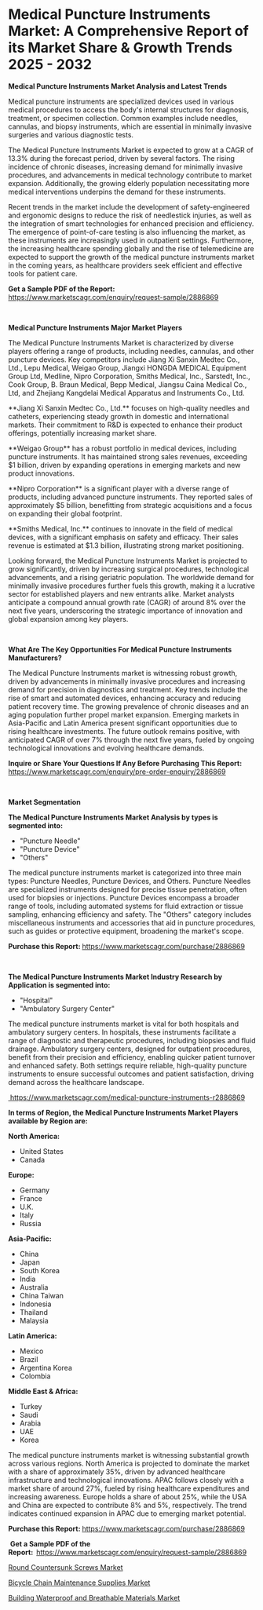 <p><h1>Medical Puncture Instruments Market: A Comprehensive Report of its Market Share & Growth Trends 2025 - 2032</h1></p><p><strong>Medical Puncture Instruments Market Analysis and Latest Trends</strong></p>
<p><p>Medical puncture instruments are specialized devices used in various medical procedures to access the body's internal structures for diagnosis, treatment, or specimen collection. Common examples include needles, cannulas, and biopsy instruments, which are essential in minimally invasive surgeries and various diagnostic tests.</p><p>The Medical Puncture Instruments Market is expected to grow at a CAGR of 13.3% during the forecast period, driven by several factors. The rising incidence of chronic diseases, increasing demand for minimally invasive procedures, and advancements in medical technology contribute to market expansion. Additionally, the growing elderly population necessitating more medical interventions underpins the demand for these instruments. </p><p>Recent trends in the market include the development of safety-engineered and ergonomic designs to reduce the risk of needlestick injuries, as well as the integration of smart technologies for enhanced precision and efficiency. The emergence of point-of-care testing is also influencing the market, as these instruments are increasingly used in outpatient settings. Furthermore, the increasing healthcare spending globally and the rise of telemedicine are expected to support the growth of the medical puncture instruments market in the coming years, as healthcare providers seek efficient and effective tools for patient care.</p></p>
<p><strong>Get a Sample PDF of the Report:&nbsp;</strong> <a href="https://www.marketscagr.com/enquiry/request-sample/2886869?utm_campaign=2114&utm_medium=2&utm_source=Github&utm_content=ia&utm_term=13032025&utm_id=medical-puncture-instruments">https://www.marketscagr.com/enquiry/request-sample/2886869</a></p>
<p>&nbsp;</p>
<p><strong>Medical Puncture Instruments Major Market Players</strong></p>
<p><p>The Medical Puncture Instruments Market is characterized by diverse players offering a range of products, including needles, cannulas, and other puncture devices. Key competitors include Jiang Xi Sanxin Medtec Co., Ltd., Lepu Medical, Weigao Group, Jiangxi HONGDA MEDICAL Equipment Group Ltd, Medline, Nipro Corporation, Smiths Medical, Inc., Sarstedt, Inc., Cook Group, B. Braun Medical, Bepp Medical, Jiangsu Caina Medical Co., Ltd, and Zhejiang Kangdelai Medical Apparatus and Instruments Co., Ltd.</p><p>**Jiang Xi Sanxin Medtec Co., Ltd.** focuses on high-quality needles and catheters, experiencing steady growth in domestic and international markets. Their commitment to R&D is expected to enhance their product offerings, potentially increasing market share.</p><p>**Weigao Group** has a robust portfolio in medical devices, including puncture instruments. It has maintained strong sales revenues, exceeding $1 billion, driven by expanding operations in emerging markets and new product innovations.</p><p>**Nipro Corporation** is a significant player with a diverse range of products, including advanced puncture instruments. They reported sales of approximately $5 billion, benefitting from strategic acquisitions and a focus on expanding their global footprint.</p><p>**Smiths Medical, Inc.** continues to innovate in the field of medical devices, with a significant emphasis on safety and efficacy. Their sales revenue is estimated at $1.3 billion, illustrating strong market positioning.</p><p>Looking forward, the Medical Puncture Instruments Market is projected to grow significantly, driven by increasing surgical procedures, technological advancements, and a rising geriatric population. The worldwide demand for minimally invasive procedures further fuels this growth, making it a lucrative sector for established players and new entrants alike. Market analysts anticipate a compound annual growth rate (CAGR) of around 8% over the next five years, underscoring the strategic importance of innovation and global expansion among key players.</p></p>
<p>&nbsp;</p>
<p><strong>What Are The Key Opportunities For Medical Puncture Instruments Manufacturers?</strong></p>
<p><p>The Medical Puncture Instruments market is witnessing robust growth, driven by advancements in minimally invasive procedures and increasing demand for precision in diagnostics and treatment. Key trends include the rise of smart and automated devices, enhancing accuracy and reducing patient recovery time. The growing prevalence of chronic diseases and an aging population further propel market expansion. Emerging markets in Asia-Pacific and Latin America present significant opportunities due to rising healthcare investments. The future outlook remains positive, with anticipated CAGR of over 7% through the next five years, fueled by ongoing technological innovations and evolving healthcare demands.</p></p>
<p><strong>Inquire or Share Your Questions If Any Before Purchasing This Report:</strong> <a href="https://www.marketscagr.com/enquiry/pre-order-enquiry/2886869?utm_campaign=2114&utm_medium=2&utm_source=Github&utm_content=ia&utm_term=13032025&utm_id=medical-puncture-instruments">https://www.marketscagr.com/enquiry/pre-order-enquiry/2886869</a></p>
<p>&nbsp;</p>
<p><strong>Market Segmentation</strong></p>
<p><strong>The Medical Puncture Instruments Market Analysis by types is segmented into:</strong></p>
<p><ul><li>"Puncture Needle"</li><li>"Puncture Device"</li><li>"Others"</li></ul></p>
<p><p>The medical puncture instruments market is categorized into three main types: Puncture Needles, Puncture Devices, and Others. Puncture Needles are specialized instruments designed for precise tissue penetration, often used for biopsies or injections. Puncture Devices encompass a broader range of tools, including automated systems for fluid extraction or tissue sampling, enhancing efficiency and safety. The "Others" category includes miscellaneous instruments and accessories that aid in puncture procedures, such as guides or protective equipment, broadening the market's scope.</p></p>
<p><strong>Purchase this Report:&nbsp;</strong><a href="https://www.marketscagr.com/purchase/2886869?utm_campaign=2114&utm_medium=2&utm_source=Github&utm_content=ia&utm_term=13032025&utm_id=medical-puncture-instruments">https://www.marketscagr.com/purchase/2886869</a></p>
<p>&nbsp;</p>
<p><strong>The Medical Puncture Instruments Market Industry Research by Application is segmented into:</strong></p>
<p><ul><li>"Hospital"</li><li>"Ambulatory Surgery Center"</li></ul></p>
<p><p>The medical puncture instruments market is vital for both hospitals and ambulatory surgery centers. In hospitals, these instruments facilitate a range of diagnostic and therapeutic procedures, including biopsies and fluid drainage. Ambulatory surgery centers, designed for outpatient procedures, benefit from their precision and efficiency, enabling quicker patient turnover and enhanced safety. Both settings require reliable, high-quality puncture instruments to ensure successful outcomes and patient satisfaction, driving demand across the healthcare landscape.</p></p>
<p><a href="https://www.marketscagr.com/medical-puncture-instruments-r2886869?utm_campaign=2114&utm_medium=2&utm_source=Github&utm_content=ia&utm_term=13032025&utm_id=medical-puncture-instruments">&nbsp;https://www.marketscagr.com/medical-puncture-instruments-r2886869</a></p>
<p><strong>In terms of Region, the Medical Puncture Instruments Market Players available by Region are:</strong></p>
<p>
    <p> <strong> North America: </strong>
        <ul>
            <li>United States</li>
            <li>Canada</li>
        </ul>
        </p> 
    <p> <strong> Europe: </strong>
        <ul>
            <li>Germany</li>
            <li>France</li>
            <li>U.K.</li>
            <li>Italy</li>
            <li>Russia</li>
        </ul>
        </p> 
    <p> <strong> Asia-Pacific: </strong>
        <ul>
            <li>China</li>
            <li>Japan</li>
            <li>South Korea</li>
            <li>India</li>
            <li>Australia</li>
            <li>China Taiwan</li>
            <li>Indonesia</li>
            <li>Thailand</li>
            <li>Malaysia</li>
        </ul>
        </p> 
    <p> <strong> Latin America: </strong>
        <ul>
            <li>Mexico</li>
            <li>Brazil</li>
            <li>Argentina Korea</li>
            <li>Colombia</li>
        </ul>
        </p> 
    <p> <strong> Middle East & Africa: </strong>
        <ul>
            <li>Turkey</li>
            <li>Saudi</li>
            <li>Arabia</li>
            <li>UAE</li>
            <li>Korea</li>
        </ul>
    </p>
    </p>
<p><p>The medical puncture instruments market is witnessing substantial growth across various regions. North America is projected to dominate the market with a share of approximately 35%, driven by advanced healthcare infrastructure and technological innovations. APAC follows closely with a market share of around 27%, fueled by rising healthcare expenditures and increasing awareness. Europe holds a share of about 25%, while the USA and China are expected to contribute 8% and 5%, respectively. The trend indicates continued expansion in APAC due to emerging market potential.</p></p>
<p><strong>Purchase this Report: </strong><a href="https://www.marketscagr.com/purchase/2886869?utm_campaign=2114&utm_medium=2&utm_source=Github&utm_content=ia&utm_term=13032025&utm_id=medical-puncture-instruments">https://www.marketscagr.com/purchase/2886869</a></p>
<p>&nbsp;<strong>Get a Sample PDF of the Report:&nbsp;&nbsp;</strong><a href="https://www.marketscagr.com/enquiry/request-sample/2886869?utm_campaign=2114&utm_medium=2&utm_source=Github&utm_content=ia&utm_term=13032025&utm_id=medical-puncture-instruments">https://www.marketscagr.com/enquiry/request-sample/2886869</a></p>
<p><strong></strong></p>
<p><p><a href="https://github.com/pizolina/Market-Research-Report-List-7/blob/main/round-countersunk-screws-market.md?utm_campaign=2114&utm_medium=2&utm_source=Github&utm_content=ia&utm_term=13032025&utm_id=medical-puncture-instruments">Round Countersunk Screws Market</a></p><p><a href="https://github.com/semenbobbaxu/Market-Research-Report-List-1/blob/main/bicycle-chain-maintenance-supplies-market.md?utm_campaign=2114&utm_medium=2&utm_source=Github&utm_content=ia&utm_term=13032025&utm_id=medical-puncture-instruments">Bicycle Chain Maintenance Supplies Market</a></p><p><a href="https://github.com/irisadoranrx/Market-Research-Report-List-1/blob/main/building-waterproof-and-breathable-materials-market.md?utm_campaign=2114&utm_medium=2&utm_source=Github&utm_content=ia&utm_term=13032025&utm_id=medical-puncture-instruments">Building Waterproof and Breathable Materials Market</a></p></p>